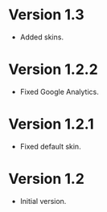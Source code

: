# Version 1.3 #

  * Added skins.

# Version 1.2.2 #

  * Fixed Google Analytics.

# Version 1.2.1 #

  * Fixed default skin.

# Version 1.2 #

  * Initial version.